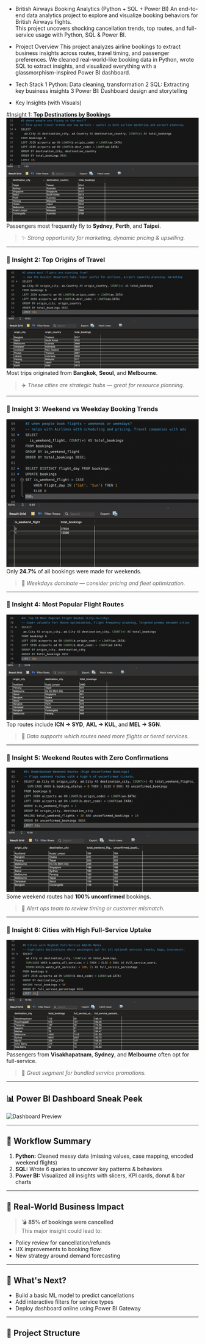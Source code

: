* British Airways Booking Analytics (Python + SQL + Power BI)
An end-to-end data analytics project to explore and visualize booking behaviors for British Airways flights.  
This project uncovers shocking cancellation trends, top routes, and full-service usage with Python, SQL & Power BI.

* Project Overview
This project analyzes airline bookings to extract business insights across routes, travel timing, and passenger preferences. We cleaned real-world-like booking data in Python, wrote SQL to extract insights, and visualized everything with a glassmorphism-inspired Power BI dashboard.

* Tech Stack
 1 Python: Data cleaning, transformation
 2 SQL: Extracting key business insights
 3 Power BI: Dashboard design and storytelling
           

* Key Insights (with Visuals)

 #Insight 1: **Top Destinations by Bookings**
![Top Destinations](insight_1.png)  
Passengers most frequently fly to **Sydney**, **Perth**, and **Taipei**.  
> ✨ *Strong opportunity for marketing, dynamic pricing & upselling.*

---

### 📍 Insight 2: **Top Origins of Travel**
![Top Origins](insight_2.png)  
Most trips originated from **Bangkok**, **Seoul**, and **Melbourne**.  
> ✈️ *These cities are strategic hubs — great for resource planning.*

---

### 📍 Insight 3: **Weekend vs Weekday Booking Trends**
![Weekend Bookings](insight_3.png)  
Only **24.7%** of all bookings were made for weekends.  
> 📅 *Weekdays dominate — consider pricing and fleet optimization.*

---

### 📍 Insight 4: **Most Popular Flight Routes**
![Popular Routes](insight_4.png)  
Top routes include **ICN → SYD**, **AKL → KUL**, and **MEL → SGN**.  
> 🧭 *Data supports which routes need more flights or tiered services.*

---

### 📍 Insight 5: **Weekend Routes with Zero Confirmations**
![Zero Weekend Confirmations](insight_5.png)  
Some weekend routes had **100% unconfirmed** bookings.  
> 🚨 *Alert ops team to review timing or customer mismatch.*

---

### 📍 Insight 6: **Cities with High Full-Service Uptake**
![Full Service Usage](insight_6.png)  
Passengers from **Visakhapatnam**, **Sydney**, and **Melbourne** often opt for full-service.  
> 💼 *Great segment for bundled service promotions.*

---

## 📊 Power BI Dashboard Sneak Peek
![Dashboard Preview](final_dashboard.png)

---

## 🔄 Workflow Summary

1. **Python:** Cleaned messy data (missing values, case mapping, encoded weekend flights)
2. **SQL:** Wrote 6 queries to uncover key patterns & behaviors
3. **Power BI:** Visualized all insights with slicers, KPI cards, donut & bar charts

---

## 🚀 Real-World Business Impact

> 💣 **85% of bookings were cancelled**  
This major insight could lead to:
- Policy review for cancellation/refunds
- UX improvements to booking flow
- New strategy around demand forecasting

---

## 🌱 What's Next?

- Build a basic ML model to predict cancellations  
- Add interactive filters for service types  
- Deploy dashboard online using Power BI Gateway  

---

## 📁 Project Structure

